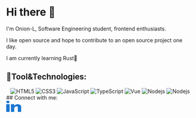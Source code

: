 # Hi there 👋
<p>I'm Onion-L, Software Engineering student, frontend enthusiasts.</p>
<p>I like open source and hope to contribute to an open source project one day.</p>
<p>I am currently learning Rust🤯</p>

## 🧰Tool&Technologies: 
  <div align="center">
    <img alt="HTML5" title="HTML5" height="56" width="56" src="https://cdn.simpleicons.org/html5">
    <img alt="CSS3" title="CSS3" height="56" width="56" src="https://cdn.simpleicons.org/css3">
    <img alt="JavaScript" title="JavaScript" height="56" width="56" src="https://cdn.simpleicons.org/javascript">
    <img alt="TypeScript" title="TypeScript" height="56" width="56" src="https://cdn.simpleicons.org/typescript">
    <img alt="Vue" title="Vue" height="56" width="56" src="https://cdn.simpleicons.org/vuedotjs">
    <img alt="Nodejs" title="Nodejs" height="56" width="56" src="https://cdn.simpleicons.org/nodedotjs">
    <img alt="Nodejs" title="Nodejs" height="56" width="56" src="https://cdn.simpleicons.org/react">
  </div>
## Connect with me:
<div>
<a href="https://www.linkedin.com/in/xiang-li-22b9a420b/" target="blank">
<img align="center" src="https://raw.githubusercontent.com/teamedwardforever/Readme-Generator/71f25dd8b98329b168142a6b782a107b75eab178/svg/Social/linked-in-alt.svg" alt="https://www.linkedin.com/in/maxamed-maxamed-a87298151/" height="30" width="40" />
</a>
</div>


